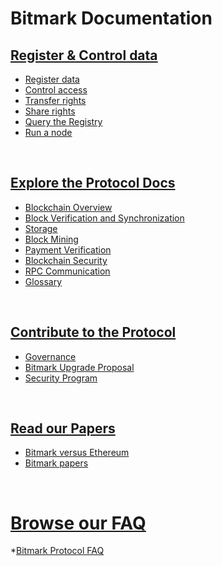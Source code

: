 
# Bitmark Documentation

## [Register & Control data](/pages/register-and-control-data/README.md)

* [Register data](/pages/register-and-control-data/register-data.md)
* [Control access](/pages/register-and-control-data/control-access.md)
* [Transfer rights](/pages/register-and-control-data/transfer-rights.md)
* [Share rights](/pages/register-and-control-data/share-rights.md)
* [Query the Registry](/pages/register-and-control-data/query-the-registry.md)
* [Run a node](/pages/register-and-control-data/run-a-node.md)

<br>

## [Explore the Protocol Docs](/pages/explore-the-protocol-docs/README.md)

* [Blockchain Overview](/pages/explore-the-protocol-docs/blockchain-overview.md)
* [Block Verification and Synchronization](/pages/explore-the-protocol-docs/block-verification-and-synchronization.md)
* [Storage](/pages/explore-the-protocol-docs/storage-databases.md)
* [Block Mining](/pages/explore-the-protocol-docs/block-mining.md)
* [Payment Verification](/pages/explore-the-protocol-docs/payment-verification.md)
* [Blockchain Security](/pages/explore-the-protocol-docs/blockchain-security.md)
* [RPC Communication](/pages/explore-the-protocol-docs/rpc-communication.md)
* [Glossary](/pages/explore-the-protocol-docs/glossary.md)

<br>

## [Contribute to the Protocol](/pages/contribute-to-the-protocol/README.md)

* [Governance](/pages/contribute-to-the-protocol/governance.md)
* [Bitmark Upgrade Proposal](/pages/contribute-to-the-protocol/bup.md)
* [Security Program](/pages/contribute-to-the-protocol/security-program.md)

<br>

## [Read our Papers](/pages/read-our-papers/README.md)

* [Bitmark versus Ethereum](/pages/read-our-papers/bitmark-eth-comparison.md)
* [Bitmark papers](/pages/read-our-papers/white-papers.md)

<br>

# [Browse our FAQ](/pages/browse-our-faq/README.md)

*[Bitmark Protocol FAQ](/pages/browse-our-faq/bitmark-protocol-faq.md)
